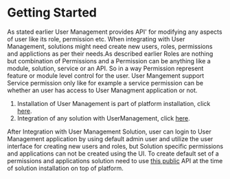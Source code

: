 # Getting Started

As stated earlier User Management provides API' for modifying any aspects of user like its role, permission etc. When integrating with User Management, solutions might need create new users, roles, permissions and applictions as per their needs.As described earlier Roles are nothing but combination of Permissions and a Permission can be anything like a module, solution, service or an API. So in a way Permission represent feature or module level control for the user. User Mangement support Service permission only like for example a service permission can be whether an user has access to User Managment application or not.

1. Installation of User Management is part of platform installation, click [here](https://confluence.guavus.com/display/PA/UM+installation+guide).
2. Integration of any solution with UserManagement, click [here](https://confluence.guavus.com/display/PA/User+Management+Integration+with+Solution).

After Integration with User Management Solution, user can login to User Management application by using default admin user and utilize the user interface for creating new users and roles, but Solution specific permissions and applications can not be created using the UI. To create default set of a permissions and applications solution need to use [this public](https://confluence.guavus.com/display/PA/User+Management+API#UserManagementAPI-PublicAPIs) API at the time of solution installation on top of platform.

